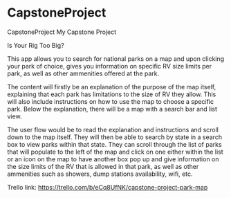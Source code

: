 # CapstoneProject

CapstoneProject
My Capstone Project

Is Your Rig Too Big?

This app allows you to search for national parks on a map and upon clicking your park of choice, gives you information on specific RV size limits per park, as well as other ammenities offered at the park.

The content will firstly be an explanation of the purpose of the map itself, explaining that each park has limitations to the size of RV they allow. This will also include instructions on how to use the map to choose a specific park. Below the explanation, there will be a map with a search bar and list view.

The user flow would be to read the explanation and instructions and scroll down to the map itself. They will then be able to search by state in a search box to view parks within that state. They can scroll through the list of parks that will populate to the left of the map and click on one either within the list or an icon on the map to have another box pop up and give information on the size limits of the RV that is allowed in that park, as well as other ammenities such as showers, dump stations availability, wifi, etc.

Trello link: https://trello.com/b/eCq8UfNK/capstone-project-park-map

